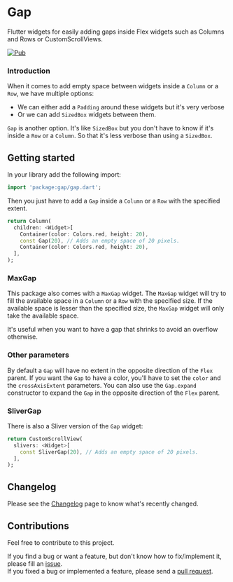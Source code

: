 # Gap
Flutter widgets for easily adding gaps inside Flex widgets such as Columns and Rows or CustomScrollViews.

[![Pub](https://img.shields.io/pub/v/gap.svg)](https://pub.dartlang.org/packages/gap)

### Introduction

When it comes to add empty space between widgets inside a `Column` or a `Row`, we have multiple options:
- We can either add a `Padding` around these widgets but it's very verbose
- Or we can add `SizedBox` widgets between them.

`Gap` is another option. It's like `SizedBox` but you don't have to know if it's inside a `Row` or a `Column`. So that it's less verbose than using a `SizedBox`.

## Getting started

In your library add the following import:

```dart
import 'package:gap/gap.dart';
```

Then you just have to add a `Gap` inside a `Column` or a `Row` with the specified extent.

```dart
return Column(
  children: <Widget>[
    Container(color: Colors.red, height: 20),
    const Gap(20), // Adds an empty space of 20 pixels.
    Container(color: Colors.red, height: 20),
  ],
);
```

### MaxGap

This package also comes with a `MaxGap` widget.
The `MaxGap` widget will try to fill the available space in a `Column` or a `Row` with the specified size. If the available space
is lesser than the specified size, the `MaxGap` widget will only take the available space.

It's useful when you want to have a gap that shrinks to avoid an overflow otherwise.


### Other parameters

By default a `Gap` will have no extent in the opposite direction of the `Flex` parent.
If you want the `Gap` to have a color, you'll have to set the `color` and the `crossAxisExtent` parameters.
You can also use the `Gap.expand` constructor to expand the `Gap` in the opposite direction of the `Flex` parent.

### SliverGap

There is also a Sliver version of the `Gap` widget:

```dart
return CustomScrollView(
  slivers: <Widget>[
    const SliverGap(20), // Adds an empty space of 20 pixels.
  ],
);
```

## Changelog

Please see the [Changelog](https://github.com/letsar/gap/blob/master/CHANGELOG.md) page to know what's recently changed.

## Contributions

Feel free to contribute to this project.

If you find a bug or want a feature, but don't know how to fix/implement it, please fill an [issue](https://github.com/letsar/gap/issues).  
If you fixed a bug or implemented a feature, please send a [pull request](https://github.com/letsar/gap/pulls).

